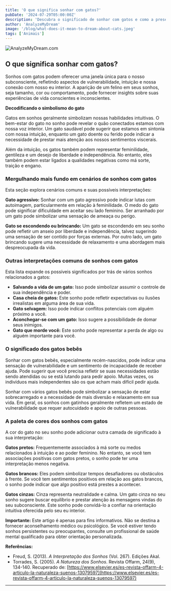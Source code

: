 ```yaml
---
title: 'O que significa sonhar com gatos?'
pubDate: '2024-07-29T05:00:00Z'
description: 'Descubra o significado de sonhar com gatos e como a presença desses felinos em seus sonhos pode refletir aspectos da sua vida emocional e intuição.'
author: 'AnalyzeMyDream'
image: '/blog/what-does-it-mean-to-dream-about-cats.jpeg'
tags: ['Animais']
---
```


![AnalyzeMyDream.com](/blog/what-does-it-mean-to-dream-about-cats.jpeg)

## O que significa sonhar com gatos?

Sonhos com gatos podem oferecer uma janela única para o nosso subconsciente, refletindo aspectos de vulnerabilidade, intuição e nossa conexão com nosso eu interior. A aparição de um felino em seus sonhos, seja tamanho, cor ou comportamento, pode fornecer insights sobre suas experiências de vida conscientes e inconscientes. 

**Decodificando o simbolismo do gato**

Gatos em sonhos geralmente simbolizam nossas habilidades intuitivas. O bem-estar do gato no sonho pode revelar o quão conectados estamos com nossa voz interior. Um gato saudável pode sugerir que estamos em sintonia com nossa intuição, enquanto um gato doente ou ferido pode indicar a necessidade de prestar mais atenção aos nossos sentimentos viscerais.

Além da intuição, os gatos também podem representar feminilidade, gentileza e um desejo de liberdade e independência. No entanto, eles também podem estar ligados a qualidades negativas como má sorte, traição e engano.

### Mergulhando mais fundo em cenários de sonhos com gatos

Esta seção explora cenários comuns e suas possíveis interpretações:

**Gato agressivo:** Sonhar com um gato agressivo pode indicar lutas com autoimagem, particularmente em relação à feminilidade. O medo do gato pode significar dificuldade em aceitar seu lado feminino. Ser arranhado por um gato pode simbolizar uma sensação de ameaça ou perigo.

**Gato se escondendo ou brincando:** Um gato se escondendo em seu sonho pode refletir um anseio por liberdade e independência, talvez sugerindo uma sensação de ser contido por forças externas. Por outro lado, um gato brincando sugere uma necessidade de relaxamento e uma abordagem mais despreocupada da vida.

### Outras interpretações comuns de sonhos com gatos

Esta lista expande os possíveis significados por trás de vários sonhos relacionados a gatos:

- **Salvando a vida de um gato:** Isso pode simbolizar assumir o controle de sua independência e poder.
- **Casa cheia de gatos:** Este sonho pode refletir expectativas ou ilusões irrealistas em alguma área de sua vida.
- **Gato selvagem:** Isso pode indicar conflitos potenciais com alguém próximo a você.
- **Aconchegar-se com um gato:** Isso sugere a possibilidade de domar seus inimigos.
- **Gato que morde você:** Este sonho pode representar a perda de algo ou alguém importante para você.

### O significado dos gatos bebês

Sonhar com gatos bebês, especialmente recém-nascidos, pode indicar uma sensação de vulnerabilidade e um sentimento de incapacidade de receber ajuda. Pode sugerir que você precisa refletir se suas necessidades estão sendo atendidas ou se está lutando para pedir apoio. Muitas vezes, os indivíduos mais independentes são os que acham mais difícil pedir ajuda.

Sonhar com vários gatos bebês pode simbolizar a sensação de estar sobrecarregado e a necessidade de mais diversão e relaxamento em sua vida. Em geral, os sonhos com gatinhos geralmente refletem um estado de vulnerabilidade que requer autocuidado e apoio de outras pessoas.

### A paleta de cores dos sonhos com gatos

A cor do gato no seu sonho pode adicionar outra camada de significado à sua interpretação:

**Gatos pretos:** Frequentemente associados à má sorte ou medos relacionados à intuição e ao poder feminino. No entanto, se você tem associações positivas com gatos pretos, o sonho pode ter uma interpretação menos negativa. 

**Gatos brancos:** Eles podem simbolizar tempos desafiadores ou obstáculos à frente. Se você tem sentimentos positivos em relação aos gatos brancos, o sonho pode indicar que algo positivo está prestes a acontecer.

**Gatos cinzas:** Cinza representa neutralidade e calma. Um gato cinza no seu sonho sugere buscar equilíbrio e prestar atenção às mensagens vindas do seu subconsciente. Este sonho pode convidá-lo a confiar na orientação intuitiva oferecida pelo seu eu interior.

**Importante:** Este artigo é apenas para fins informativos. Não se destina a fornecer aconselhamento médico ou psicológico. Se você estiver tendo sonhos persistentes ou preocupantes, consulte um profissional de saúde mental qualificado para obter orientação personalizada.

**Referências:**

* Freud, S. (2013). *A Interpretação dos Sonhos* (Vol. 267). Edições Akal.
* Torrades, S. (2005). *A Natureza dos Sonhos*. Revista Offarm, 24(9), 134-140. Recuperado de: [https://www.elsevier.es/es-revista-offarm-4-articulo-la-naturaleza-suenos-13079597](https://www.elsevier.es/es-revista-offarm-4-articulo-la-naturaleza-suenos-13079597)
---